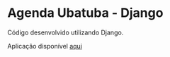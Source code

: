 # Agenda Ubatuba - Django

Código desenvolvido utilizando Django.

Aplicação disponível [aqui](https://django-ubatuba-reservation.herokuapp.com/)